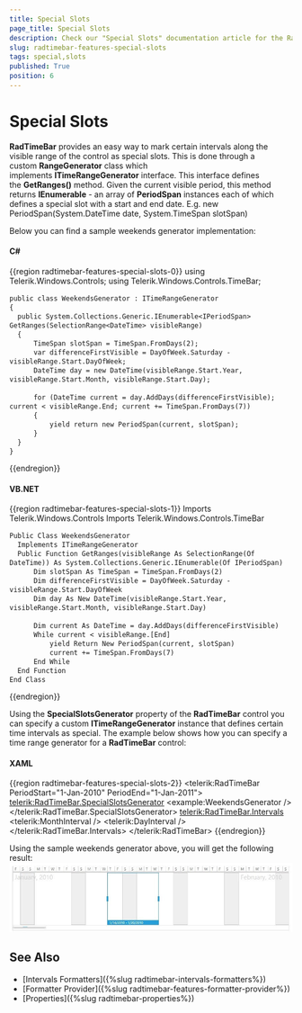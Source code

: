```yaml
---
title: Special Slots
page_title: Special Slots
description: Check our "Special Slots" documentation article for the RadTimeBar WPF control.
slug: radtimebar-features-special-slots
tags: special,slots
published: True
position: 6
---
```


# Special Slots

__RadTimeBar__ provides an easy way to mark certain intervals along the visible range of the control as special slots. This is done through a custom __RangeGenerator__ class which implements __ITimeRangeGenerator__ interface. This interface defines the __GetRanges()__ method. Given the current visible period, this method returns __IEnumerable<IPeriodSpan>__ - an array of __PeriodSpan__ instances each of which defines a special slot with a start and end date. E.g. new PeriodSpan(System.DateTime date, System.TimeSpan slotSpan)        

Below you can find a sample weekends generator implementation:
        
#### __C#__	
{{region radtimebar-features-special-slots-0}}
	using Telerik.Windows.Controls;
	using Telerik.Windows.Controls.TimeBar;

	public class WeekendsGenerator : ITimeRangeGenerator
	{
	  public System.Collections.Generic.IEnumerable<IPeriodSpan> GetRanges(SelectionRange<DateTime> visibleRange)
	  {
		  TimeSpan slotSpan = TimeSpan.FromDays(2);
		  var differenceFirstVisible = DayOfWeek.Saturday - visibleRange.Start.DayOfWeek;
		  DateTime day = new DateTime(visibleRange.Start.Year, visibleRange.Start.Month, visibleRange.Start.Day);

		  for (DateTime current = day.AddDays(differenceFirstVisible); current < visibleRange.End; current += TimeSpan.FromDays(7))
		  {
			  yield return new PeriodSpan(current, slotSpan);
		  }
	  }
	}
{{endregion}}

#### __VB.NET__		
{{region radtimebar-features-special-slots-1}}
	Imports Telerik.Windows.Controls
	Imports Telerik.Windows.Controls.TimeBar

	Public Class WeekendsGenerator
	  Implements ITimeRangeGenerator
	  Public Function GetRanges(visibleRange As SelectionRange(Of DateTime)) As System.Collections.Generic.IEnumerable(Of IPeriodSpan)
		  Dim slotSpan As TimeSpan = TimeSpan.FromDays(2)
		  Dim differenceFirstVisible = DayOfWeek.Saturday - visibleRange.Start.DayOfWeek
		  Dim day As New DateTime(visibleRange.Start.Year, visibleRange.Start.Month, visibleRange.Start.Day)

		  Dim current As DateTime = day.AddDays(differenceFirstVisible)
		  While current < visibleRange.[End]
			  yield Return New PeriodSpan(current, slotSpan)
			  current += TimeSpan.FromDays(7)
		  End While
	  End Function
	End Class
{{endregion}}

Using the __SpecialSlotsGenerator__ property of the __RadTimeBar__ control you can specify a custom __ITimeRangeGenerator__ instance that defines certain time intervals as special. The example below shows how you can specify a time range generator for a __RadTimeBar__ control:

#### __XAML__	
{{region radtimebar-features-special-slots-2}}
	<telerik:RadTimeBar PeriodStart="1-Jan-2010" PeriodEnd="1-Jan-2011">
		<telerik:RadTimeBar.SpecialSlotsGenerator>
			<example:WeekendsGenerator />
		</telerik:RadTimeBar.SpecialSlotsGenerator>
		<telerik:RadTimeBar.Intervals>
			<telerik:MonthInterval />
			<telerik:DayInterval />
		</telerik:RadTimeBar.Intervals>
	</telerik:RadTimeBar>
{{endregion}}

Using the sample weekends generator above, you will get the following result:
![Rad Timebar-features-special-slots](images/RadTimebar-features-special-slots.jpg)

## See Also
 * [Intervals Formatters]({%slug radtimebar-intervals-formatters%})
 * [Formatter Provider]({%slug radtimebar-features-formatter-provider%})
 * [Properties]({%slug radtimebar-properties%})